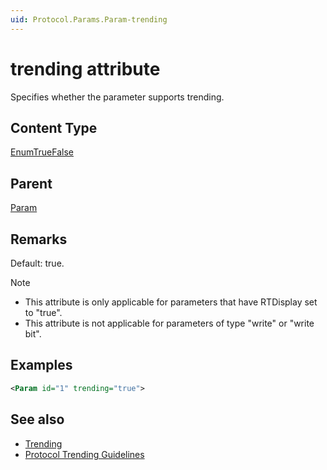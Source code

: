 ```yaml
---
uid: Protocol.Params.Param-trending
---
```


# trending attribute

Specifies whether the parameter supports trending.

## Content Type

[EnumTrueFalse](xref:Protocol-EnumTrueFalse)

## Parent

[Param](xref:Protocol.Params.Param)

## Remarks

Default: true.

> [!NOTE]
>
> - This attribute is only applicable for parameters that have RTDisplay set to "true".
> - This attribute is not applicable for parameters of type "write" or "write bit".

## Examples

```xml
<Param id="1" trending="true">
```

## See also

- [Trending](xref:MonitoringTrending)
- [Protocol Trending Guidelines](xref:Trending1)

